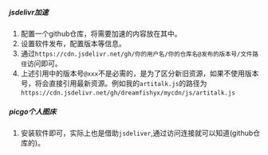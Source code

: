 ##### jsdelivr加速

1. 配置一个github仓库，将需要加速的内容放在其中。
2. 设置软件发布，配置版本等信息。
3. 通过`https://cdn.jsdelivr.net/gh/你的用户名/你的仓库名@发布的版本号/文件路径`访问即可。
4. 上述引用中的版本号`@xxx`不是必需的，是为了区分新旧资源，如果不使用版本号，将会直接引用最新资源。例如我的`artitalk.js`的路径为`https://cdn.jsdelivr.net/gh/dreamfishyx/mycdn/js/artitalk.js`



##### picgo个人图床

1. 安装软件即可，实际上也是借助`jsdeliver`,通过访问连接就可以知道(github仓库的)。